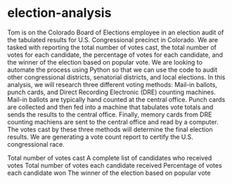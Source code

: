 # election-analysis
Tom is on the Colorado Board of Elections employee in an election audit of the tabulated results for U.S. Congressional precinct in Colorado. We are tasked with reporting the total number of votes cast, the total number of votes for each candidate, the percentage of votes for each candidate, and the winner of the election based on popular vote. We are looking to automate the process using Python so that we can use the code to audit other congressional districts, senatorial districts, and local elections. In this analysis, we will research three different voting methods: Mail-in ballots, punch cards, and Direct Recording Electronic (DRE) counting machines. Mail-in ballots are typically hand counted at the central office. Punch cards are collected and then fed into a machine that tabulates vote totals and sends the results to the central office. Finally, memory cards from DRE counting machiens are sent to the central office and read by a computer. The votes cast by these three methods will determine the final election results. We are generating a vote count report to certify the U.S. congressional race.


Total number of votes cast
A complete list of candidates who received votes
Total number of votes each candidate received
Percentage of votes each candidate won
The winner of the election based on popular vote
